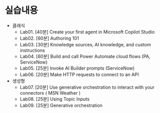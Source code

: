 # 실습내용


- 클래식
  - Lab01. [40분] Create your first agent in Microsoft Copilot Studio 
  - Lab02. [60분] Authoring 101 
  - Lab03. [30분] Knowledge sources, AI knowledge, and custom instructions 
  - Lab04. [60분] Build and call Power Automate cloud flows (PA, ServiceNow)
  - Lab05. [25분] Invoke AI Builder prompts (ServiceNow)
  - Lab06. [20분] Make HTTP requests to connect to an API
- 생성형
  - Lab07. [20분] Use generative orchestration to interact with your connectors ( MSN Weather )
  - Lab08. [25분] Using Topic Inputs
  - Lab09. [25분] Generative orchestration
